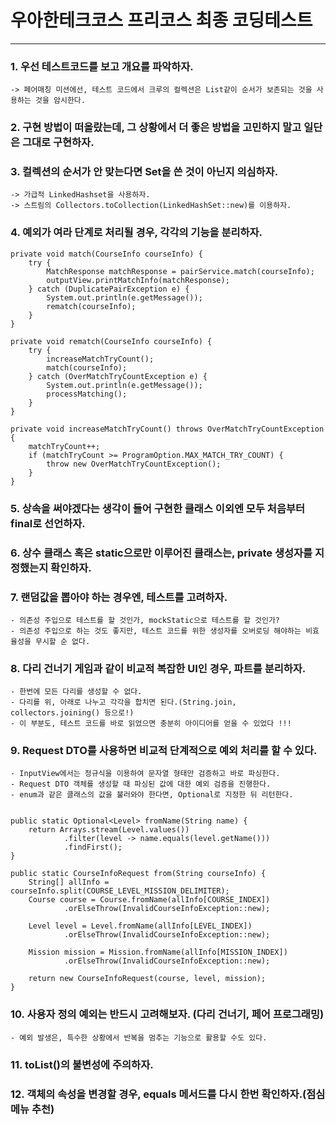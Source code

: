 # 우아한테크코스 프리코스 최종 코딩테스트


---

### 1. 우선 테스트코드를 보고 개요를 파악하자.
    

    -> 페어매칭 미션에선, 테스트 코드에서 크루의 컬렉션은 List같이 순서가 보존되는 것을 사용하는 것을 암시한다.

### 2. 구현 방법이 떠올랐는데, 그 상황에서 더 좋은 방법을 고민하지 말고 일단은 그대로 구현하자.

### 3. 컬렉션의 순서가 안 맞는다면 Set을 쓴 것이 아닌지 의심하자.


    -> 가급적 LinkedHashset을 사용하자.
    -> 스트림의 Collectors.toCollection(LinkedHashSet::new)를 이용하자.


### 4. 예외가 여라 단계로 처리될 경우, 각각의 기능을 분리하자.


    private void match(CourseInfo courseInfo) {
        try {
            MatchResponse matchResponse = pairService.match(courseInfo);
            outputView.printMatchInfo(matchResponse);
        } catch (DuplicatePairException e) {
            System.out.println(e.getMessage());
            rematch(courseInfo);
        }
    }
    
    private void rematch(CourseInfo courseInfo) {
        try {
            increaseMatchTryCount();
            match(courseInfo);
        } catch (OverMatchTryCountException e) {
            System.out.println(e.getMessage());
            processMatching();
        }
    }
    
    private void increaseMatchTryCount() throws OverMatchTryCountException {
        matchTryCount++;
        if (matchTryCount >= ProgramOption.MAX_MATCH_TRY_COUNT) {
            throw new OverMatchTryCountException();
        }
    }


### 5. 상속을 써야겠다는 생각이 들어 구현한 클래스 이외엔 모두 처음부터 final로 선언하자.


### 6. 상수 클래스 혹은 static으로만 이루어진 클래스는, private 생성자를 지정했는지 확인하자.


### 7. 랜덤값을 뽑아야 하는 경우엔, 테스트를 고려하자. 
    - 의존성 주입으로 테스트를 할 것인가, mockStatic으로 테스트를 할 것인가?
    - 의존성 주입으로 하는 것도 좋지만, 테스트 코드를 위한 생성자를 오버로딩 해야하는 비효율성을 무시할 순 없다.


### 8. 다리 건너기 게임과 같이 비교적 복잡한 UI인 경우, 파트를 분리하자.
    - 한번에 모든 다리를 생성할 수 없다.
    - 다리를 위, 아래로 나누고 각각을 합치면 된다.(String.join, collectors.joining() 등으로!)
    - 이 부분도, 테스트 코드를 바로 읽었으면 충분히 아이디어를 얻을 수 있었다 !!!


### 9. Request DTO를 사용하면 비교적 단계적으로 예외 처리를 할 수 있다. 
    - InputView에서는 정규식을 이용하여 문자열 형태만 검증하고 바로 파싱한다.
    - Request DTO 객체를 생성할 때 파싱된 값에 대한 예외 검증을 진행한다.
    - enum과 같은 클래스의 값을 불러와야 한다면, Optional로 지정한 뒤 리턴한다.


    public static Optional<Level> fromName(String name) {
        return Arrays.stream(Level.values())
                .filter(level -> name.equals(level.getName()))
                .findFirst();
    }

    public static CourseInfoRequest from(String courseInfo) {
        String[] allInfo = courseInfo.split(COURSE_LEVEL_MISSION_DELIMITER);
        Course course = Course.fromName(allInfo[COURSE_INDEX])
                .orElseThrow(InvalidCourseInfoException::new);

        Level level = Level.fromName(allInfo[LEVEL_INDEX])
                .orElseThrow(InvalidCourseInfoException::new);

        Mission mission = Mission.fromName(allInfo[MISSION_INDEX])
                .orElseThrow(InvalidCourseInfoException::new);

        return new CourseInfoRequest(course, level, mission);
    }
    
### 10. 사용자 정의 예외는 반드시 고려해보자. (다리 건너기, 페어 프로그래밍)
    - 예외 발생은, 특수한 상황에서 반복을 멈추는 기능으로 활용할 수도 있다. 


### 11. toList()의 불변성에 주의하자.

### 12. 객체의 속성을 변경할 경우, equals 메서드를 다시 한번 확인하자.(점심 메뉴 추천)